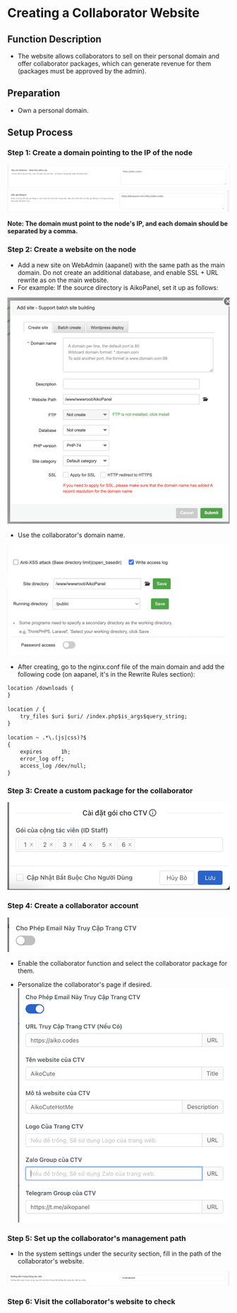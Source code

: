 # Creating a Collaborator Website

## Function Description
- The website allows collaborators to sell on their personal domain and offer collaborator packages, which can generate revenue for them (packages must be approved by the admin).

## Preparation
- Own a personal domain.

## Setup Process

### Step 1: Create a domain pointing to the IP of the node

![AllowDomain](../../image/function/staff/AllowDomain.png)
![AllowSubscribe](../../image/function/staff/AllowSubscribe.png)

**Note: The domain must point to the node's IP, and each domain should be separated by a comma.**

### Step 2: Create a website on the node
- Add a new site on WebAdmin (aapanel) with the same path as the main domain. Do not create an additional database, and enable SSL + URL rewrite as on the main website.
- For example: If the source directory is AikoPanel, set it up as follows:

![NewSite](../../image/function/staff/NewSite.png) 

- Use the collaborator's domain name.

![CustomSite](../../image/function/staff/CustomSite.png)

- After creating, go to the nginx.conf file of the main domain and add the following code (on aapanel, it's in the Rewrite Rules section):

```
location /downloads {
}

location / {
    try_files $uri $uri/ /index.php$is_args$query_string;
}

location ~ .*\.(js|css)?$
{
    expires      1h;
    error_log off;
    access_log /dev/null;
}
```

### Step 3: Create a custom package for the collaborator

![PlanOfStaff](../../image/function/staff/PlanOfStaff.png)

### Step 4: Create a collaborator account
![CreateStaff](../../image/function/staff/CreateStaff.png)
- Enable the collaborator function and select the collaborator package for them.

- Personalize the collaborator's page if desired.
![StaffCustom](../../image/function/staff/StaffCustom.png)

### Step 5: Set up the collaborator's management path
- In the system settings under the security section, fill in the path of the collaborator's website.

![StaffPath](../../image/function/staff/StaffPath.png)

### Step 6: Visit the collaborator's website to check